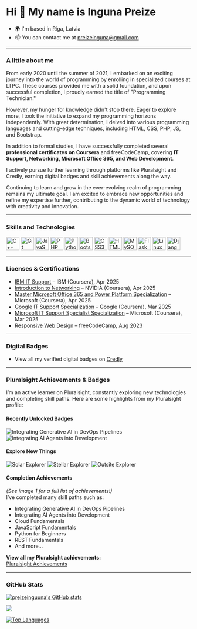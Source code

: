 Hi 👋 My name is Inguna Preize
==============================

* 🌍  I'm based in Riga, Latvia  
* 📫  You can contact me at [preizeinguna@gmail.com](mailto:preizeinguna@gmail.com)

---

### A little about me
From early 2020 until the summer of 2021, I embarked on an exciting journey into the world of programming by enrolling in specialized courses at LTPC. These courses provided me with a solid foundation, and upon successful completion, I proudly earned the title of "Programming Technician."  

However, my hunger for knowledge didn't stop there. Eager to explore more, I took the initiative to expand my programming horizons independently. With great determination, I delved into various programming languages and cutting-edge techniques, including HTML, CSS, PHP, JS, and Bootstrap.  

In addition to formal studies, I have successfully completed several **professional certificates on Coursera** and freeCodeCamp, covering **IT Support, Networking, Microsoft Office 365, and Web Development**.  

I actively pursue further learning through platforms like Pluralsight and Credly, earning digital badges and skill achievements along the way.

Continuing to learn and grow in the ever-evolving realm of programming remains my ultimate goal. I am excited to embrace new opportunities and refine my expertise further, contributing to the dynamic world of technology with creativity and innovation.

---

### Skills and Technologies
<p align="left">
<a href="https://docs.microsoft.com/en-us/cpp/?view=msvc-170" target="_blank" rel="noreferrer"><img src="https://raw.githubusercontent.com/danielcranney/readme-generator/main/public/icons/skills/cplusplus-colored.svg" width="36" height="36" alt="C++" /></a>
<a href="https://git-scm.com/" target="_blank" rel="noreferrer"><img src="https://raw.githubusercontent.com/danielcranney/readme-generator/main/public/icons/skills/git-colored.svg" width="36" height="36" alt="Git" /></a> 
<a href="https://developer.mozilla.org/en-US/docs/Web/JavaScript" target="_blank" rel="noreferrer"><img src="https://raw.githubusercontent.com/danielcranney/readme-generator/main/public/icons/skills/javascript-colored.svg" width="36" height="36" alt="JavaScript" /></a>
<a href="https://www.php.net/" target="_blank" rel="noreferrer"><img src="https://raw.githubusercontent.com/danielcranney/readme-generator/main/public/icons/skills/php-colored.svg" width="36" height="36" alt="PHP" /></a> 
<a href="https://www.python.org/" target="_blank" rel="noreferrer"><img src="https://raw.githubusercontent.com/danielcranney/readme-generator/main/public/icons/skills/python-colored.svg" width="36" height="36" alt="Python" /></a> 
<a href="https://getbootstrap.com/" target="_blank" rel="noreferrer"><img src="https://raw.githubusercontent.com/danielcranney/readme-generator/main/public/icons/skills/bootstrap-colored.svg" width="36" height="36" alt="Bootstrap" /></a> 
<a href="https://www.w3.org/TR/CSS/#css" target="_blank" rel="noreferrer"><img src="https://raw.githubusercontent.com/danielcranney/readme-generator/main/public/icons/skills/css3-colored.svg" width="36" height="36" alt="CSS3" /></a>
<a href="https://developer.mozilla.org/en-US/docs/Glossary/HTML5" target="_blank" rel="noreferrer"><img src="https://raw.githubusercontent.com/danielcranney/readme-generator/main/public/icons/skills/html5-colored.svg" width="36" height="36" alt="HTML5" /></a>
<a href="https://www.mysql.com/" target="_blank" rel="noreferrer"><img src="https://raw.githubusercontent.com/danielcranney/readme-generator/main/public/icons/skills/mysql-colored.svg" width="36" height="36" alt="MySQL" /></a>
<a href="https://flask.palletsprojects.com/en/2.0.x/" target="_blank" rel="noreferrer"><img src="https://raw.githubusercontent.com/danielcranney/readme-generator/main/public/icons/skills/flask-colored.svg" width="36" height="36" alt="Flask" /></a>
<a href="https://www.linux.org" target="_blank" rel="noreferrer"><img src="https://raw.githubusercontent.com/danielcranney/readme-generator/main/public/icons/skills/linux-colored.svg" width="36" height="36" alt="Linux" /></a>
<a href="https://www.djangoproject.com/" target="_blank" rel="noreferrer"><img src="https://raw.githubusercontent.com/danielcranney/readme-generator/main/public/icons/skills/django-colored.svg" width="36" height="36" alt="Django" /></a>
</p>

---

### Licenses & Certifications

- [IBM IT Support](https://coursera.org/share/efa9bd3a59c8ee2e6c1374974dec1e98) – IBM (Coursera), Apr 2025  
- [Introduction to Networking](https://coursera.org/share/c425760568437acf1b28cae8e80cf5eb) – NVIDIA (Coursera), Apr 2025  
- [Master Microsoft Office 365 and Power Platform Specialization](https://coursera.org/share/5ae6ace28afb6f588d0882a9fba8cc29) – Microsoft (Coursera), Apr 2025  
- [Google IT Support Specialization](https://coursera.org/share/bcabcbf790f3f005654efb7f63a2475d) – Google (Coursera), Mar 2025  
- [Microsoft IT Support Specialist Specialization](https://coursera.org/share/1eaf82dd14e3a26850675921de097c27) – Microsoft (Coursera), Mar 2025  
- [Responsive Web Design](https://freecodecamp.org/certification/fcc04e86bd1-878c-43f1-98c7-fda52fe50b01/responsive-web-design) – freeCodeCamp, Aug 2023  

---

### Digital Badges

- View all my verified digital badges on [Credly](https://www.credly.com/users/inguna-preize)
<!-- Optionally, showcase a few badge images from Credly here -->

---

### Pluralsight Achievements & Badges

I’m an active learner on Pluralsight, constantly exploring new technologies and completing skill paths. Here are some highlights from my Pluralsight profile:

#### Recently Unlocked Badges
![Integrating Generative AI in DevOps Pipelines](IMAGE_2_URL)  
![Integrating AI Agents into Development](IMAGE_2_URL)

#### Explore New Things
![Solar Explorer](IMAGE_3_URL) ![Stellar Explorer](IMAGE_3_URL) ![Outsite Explorer](IMAGE_3_URL)

#### Completion Achievements
*(See image 1 for a full list of achievements!)*  
I’ve completed many skill paths such as:
- Integrating Generative AI in DevOps Pipelines
- Integrating AI Agents into Development
- Cloud Fundamentals
- JavaScript Fundamentals
- Python for Beginners
- REST Fundamentals
- And more...

**View all my Pluralsight achievements:**  
[Pluralsight Achievements](https://app.pluralsight.com/achievements)

---

### GitHub Stats

<a href="http://www.github.com/preizeinguuna"><img src="https://github-readme-stats.vercel.app/api?username=preizeinguuna&show_icons=true&hide=&count_private=true&title_color=22c55e&text_color=000000&icon_color=22c55e&bg_color=ffffff&hide_border=true&show_icons=true" alt="preizeinguuna's GitHub stats" /></a>

<a href="http://www.github.com/preizeinguuna"><img src="https://github-readme-streak-stats.herokuapp.com/?user=preizeinguuna&stroke=000000&background=ffffff&ring=22c55e&fire=22c55e&currStreakNum=000000&currStreakLabel=22c55e&sideNums=000000&sideLabels=000000&dates=000000&hide_border=true" /></a>

<a href="https://github.com/preizeinguuna" align="left"><img src="https://github-readme-stats.vercel.app/api/top-langs/?username=preizeinguuna&langs_count=10&title_color=22c55e&text_color=000000&icon_color=22c55e&bg_color=ffffff&hide_border=true&locale=en&custom_title=Top%20%Languages" alt="Top Languages" /></a>
